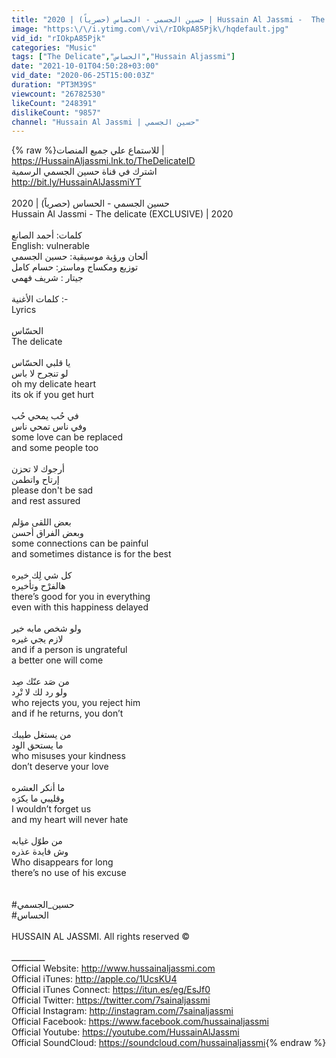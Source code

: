 ```yaml
---
title: "حسين الجسمي - الحساس (حصرياً) | 2020 | Hussain Al Jassmi -  The delicate"
image: "https:\/\/i.ytimg.com\/vi\/rIOkpA85Pjk\/hqdefault.jpg"
vid_id: "rIOkpA85Pjk"
categories: "Music"
tags: ["The Delicate","الحساس","Hussain Aljassmi"]
date: "2021-10-01T04:50:28+03:00"
vid_date: "2020-06-25T15:00:03Z"
duration: "PT3M39S"
viewcount: "26782530"
likeCount: "248391"
dislikeCount: "9857"
channel: "Hussain Al Jassmi | حسين الجسمي"
---
```

{% raw %}للاستماع علي جميع المنصات | <a rel="nofollow" target="blank" href="https://HussainAljassmi.lnk.to/TheDelicateID">https://HussainAljassmi.lnk.to/TheDelicateID</a><br />اشترك في قناة حسين الجسمي الرسمية<br /><a rel="nofollow" target="blank" href="http://bit.ly/HussainAlJassmiYT">http://bit.ly/HussainAlJassmiYT</a><br /><br />حسين الجسمي - الحساس (حصرياً) | 2020<br />Hussain Al Jassmi -  The delicate (EXCLUSIVE) | 2020<br /><br />كلمات: أحمد الصانع <br />English: vulnerable<br />ألحان ورؤية موسيقية: حسين الجسمي <br />توزيع ومكساج وماستر: حسام كامل<br />جيتار : شريف فهمي<br /><br />كلمات الأغنية :-<br />Lyrics<br /><br />الحسّاس <br />The delicate<br /><br />يا قلبي الحسّاس<br />لو تنجرح لا باس <br />oh my delicate heart <br />its ok if you get hurt<br /> <br />في حُب يمحي حُب <br />وفي ناس تمحي ناس<br />some love can be replaced  <br />and some people too<br /> <br />أرجوك لا تحزن<br />إرتاح واتطمن<br />please don't be sad <br />and rest assured<br /> <br />بعض اللقى مؤلم<br />وبعض الفراق أحسن<br />some connections can be painful <br />and sometimes distance is for the best<br /><br />كل شي لِك خيره<br />هالفرْح وتأخيره<br />there’s good for you in everything <br /> even with this happiness delayed<br /> <br />ولو شخص مابه خير<br />لازم يجي غيره <br />and if a person is ungrateful  <br />a better one will come    <br /> <br />من صَد عنّك صِد<br />ولو رد لك لا تْرِد<br />who rejects you, you reject him<br />and if he returns, you don’t <br /> <br />من يستغل طيبك<br />ما يستحق الوِد<br />who misuses your kindness  <br />don’t deserve your love<br /> <br />ما أنكر العشره<br />وقليبي ما يكرَه<br />I wouldn’t forget us<br />and my heart will never hate<br />   <br />من طوّل غيابه<br />وش فايدة عذره<br />Who disappears for long<br />there’s no use of his excuse<br /><br /><br />#حسين_الجسمي<br />#الحساس<br /><br />HUSSAIN AL JASSMI. All rights reserved © <br /><br />ـــــــــــــ<br />Official Website: <a rel="nofollow" target="blank" href="http://www.hussainaljassmi.com">http://www.hussainaljassmi.com</a><br />Official iTunes: <a rel="nofollow" target="blank" href="http://apple.co/1UcsKU4">http://apple.co/1UcsKU4</a><br />Official iTunes Connect: <a rel="nofollow" target="blank" href="https://itun.es/eg/EsJf0">https://itun.es/eg/EsJf0</a><br />Official Twitter: <a rel="nofollow" target="blank" href="https://twitter.com/7sainaljassmi">https://twitter.com/7sainaljassmi</a> <br />Official Instagram: <a rel="nofollow" target="blank" href="http://instagram.com/7sainaljassmi">http://instagram.com/7sainaljassmi</a> <br />Official Facebook: <a rel="nofollow" target="blank" href="https://www.facebook.com/hussainaljassmi">https://www.facebook.com/hussainaljassmi</a><br />Official Youtube: <a rel="nofollow" target="blank" href="https://youtube.com/HussainAlJassmi">https://youtube.com/HussainAlJassmi</a> <br />Official SoundCloud: <a rel="nofollow" target="blank" href="https://soundcloud.com/hussainaljassmi">https://soundcloud.com/hussainaljassmi</a>{% endraw %}
